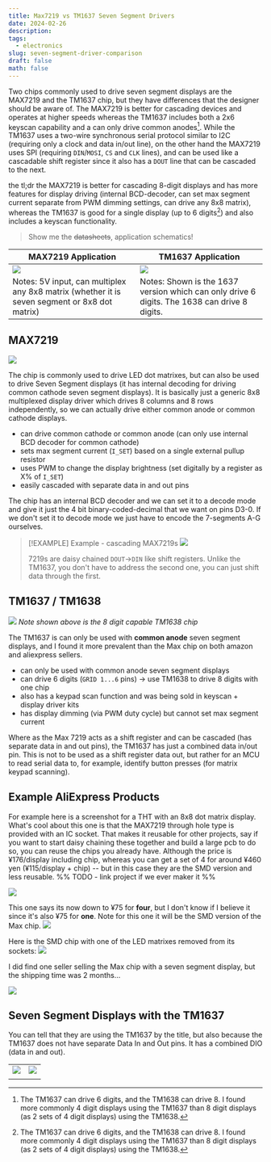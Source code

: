 ```yaml
---
title: Max7219 vs TM1637 Seven Segment Drivers
date: 2024-02-26
description: 
tags:
  - electronics
slug: seven-segment-driver-comparison
draft: false
math: false
---
```

Two chips commonly used to drive seven segment displays are the MAX7219 and the TM1637 chip, but they have differences that the designer should be aware of. The MAX7219 is better for cascading devices and operates at higher speeds whereas the TM1637 includes both a 2x6 keyscan capability and a can only drive common anodes[^1]. While the TM1637 uses a two-wire synchronous serial protocol similar to I2C (requiring only a clock and data in/out line), on the other hand the MAX7219 uses SPI (requiring `DIN`/`MOSI`, `CS` and `CLK` lines), and can be used like a cascadable shift register since it also has a `DOUT` line that can be cascaded to the next.

the tl;dr the MAX7219 is better for cascading 8-digit displays and has more features for display driving (internal BCD-decoder, can set max segment current separate from PWM dimming settings, can drive any 8x8 matrix), whereas the TM1637 is good for a single display (up to 6 digits[^1]) and also includes a keyscan functionality.

> Show me the ~~datasheets~~, application schematics!

| MAX7219 Application | TM1637 Application |
| ---- | ---- |
| ![](attachments/Screenshot%202024-02-26%20at%201.47.11%20PM.png) | ![](attachments/Screenshot%202024-02-26%20at%206.42.19%20PM.png) |
| Notes: 5V input, can multiplex any 8x8 matrix (whether it is seven segment or 8x8 dot matrix) | Notes: Shown is the 1637 version which can only drive 6 digits. The 1638 can drive 8 digits.   |

## MAX7219
![](attachments/Screenshot%202024-02-26%20at%2012.17.48%20PM.png)


The  chip is commonly used to drive LED dot matrixes, but can also be used to drive Seven Segment displays (it has internal decoding for driving common cathode seven segment displays). It is basically just a generic 8x8 multiplexed display driver which drives 8 columns and 8 rows independently, so we can actually drive either common anode or common cathode displays. 
- can drive common cathode or common anode (can only use internal BCD decoder for common cathode)
- sets max segment current (`I_SET`) based on a single external pullup resistor
- uses PWM to change the display brightness (set digitally by a register as X% of `I_SET`)
- easily cascaded with separate data in and out pins

The chip has an internal BCD decoder and we can set it to a decode mode and give it just the 4 bit binary-coded-decimal that we want on pins D3-0. If we don't set it to decode mode we just have to encode the 7-segments A-G ourselves. 

> [!EXAMPLE] Example - cascading MAX7219s
> ![](attachments/Pasted%20image%2020240226135911.png)
> 
> 7219s are daisy chained `DOUT`→`DIN` like shift registers. Unlike the TM1637, you don't have to address the second one, you can just shift data through the first.

## TM1637 / TM1638
![](attachments/Screenshot%202024-02-26%20at%206.46.38%20PM.png)
_Note shown above is the 8 digit capable TM1638 chip_

The TM1637 is can only be used with **common anode** seven segment displays, and I found it more prevalent than the Max chip on both amazon and aliexpress sellers.
- can only be used with common anode seven segment displays
- can drive 6 digits (`GRID 1...6` pins) → use TM1638 to drive 8 digits with one chip
- also has a keypad scan function and was being sold in keyscan + display driver kits
- has display dimming (via PWM duty cycle) but cannot set max segment current

Where as the Max 7219 acts as a shift register and can be cascaded (has separate data in and out pins), the TM1637 has just a combined data in/out pin. This is not to be used as a shift register data out, but rather for an MCU to read serial data to, for example, identify button presses (for matrix keypad scanning). 

## Example AliExpress Products

For example here is a screenshot for a THT  with an 8x8 dot matrix display. What's cool about this one is that the MAX7219 through hole type is provided with an IC socket. That makes it reusable for other projects, say if you want to start daisy chaining these together and build a large pcb to do so, you can reuse the chips you already have. 
Although the price is ¥176/display including chip, whereas you can get a set of 4 for around ¥460 yen  (¥115/display + chip) -- but in this case they are the SMD version and less reusable. 
%% TODO  - link project if we ever maker it %%

![](attachments/Screenshot%202024-02-26%20at%2012.11.17%20PM.png)


This one says its now down to ¥75 for **four**, but I don't know if I believe it since it's also ¥75 for **one**. Note for this one it will be the SMD version of the Max chip.
![](attachments/Screenshot%202024-02-26%20at%2012.16.32%20PM.png)

Here is the SMD chip with one of the LED matrixes removed from its sockets:
![](attachments/Screenshot%202024-02-26%20at%2012.17.48%20PM.png)

I did find one seller selling the Max chip with a seven segment display, but the shipping time was 2 months...

![](attachments/Screenshot%202024-02-26%20at%2012.19.23%20PM.png)


## Seven Segment Displays with the TM1637


You can tell that they are using the TM1637 by the title, but also because the TM1637 does not have separate Data In and Out pins. It has a combined DIO (data in and out).

|  |  |
| ---- | ---- |
| ![](attachments/Screenshot%202024-02-26%20at%2012.21.42%20PM.png) | ![](attachments/Screenshot%202024-02-26%20at%2012.20.30%20PM.png) |
|  |  |
  


[^1]: The TM1637 can drive 6 digits, and the TM1638 can drive 8. I found more commonly 4 digit displays using the TM1637 than 8 digit displays (as 2 sets of 4 digit displays) using the TM1638. 